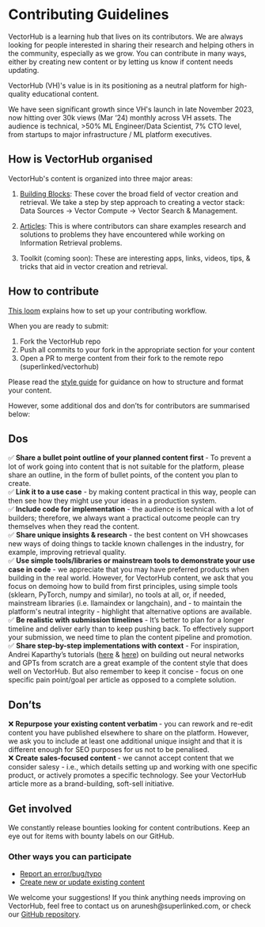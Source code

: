 # Contributing Guidelines

VectorHub is a learning hub that lives on its contributors. We are always looking for people interested in sharing their research and helping others in the community, especially as we grow. You can contribute in many ways, either by creating new content or by letting us know if content needs updating.

VectorHub (VH)'s value is in its positioning as a neutral platform for high-quality educational content.

We have seen significant growth since VH's launch in late November 2023, now hitting over 30k views (Mar ‘24) monthly across VH assets. The audience is technical, >50% ML Engineer/Data Scientist, 7% CTO level, from startups to major infrastructure / ML platform executives.

## How is VectorHub organised

VectorHub's content is organized into three major areas:

1. [Building Blocks](https://superlinked.com/vectorhub/building-blocks): These cover the broad field of vector creation and retrieval. We take a step by step approach to creating a vector stack: Data Sources -> Vector Compute -> Vector Search & Management.

2. [Articles](https://superlinked.com/vectorhub/all-articles): This is where contributors can share examples research and solutions to problems they have encountered while working on Information Retrieval problems.

3. Toolkit (coming soon): These are interesting apps, links, videos, tips, & tricks that aid in vector creation and retrieval.

## How to contribute

[This loom](https://www.loom.com/share/dd7f74501fa74740906910d7fb41e02e?sid=6ff5c716-ad70-43a2-968c-7f900b6fb613) explains how to set up your contributing workflow.

When you are ready to submit:
1. Fork the VectorHub repo
2. Push all commits to your fork in the appropriate section for your content
3. Open a PR to merge content from their fork to the remote repo (superlinked/vectorhub)

Please read the [style guide](https://superlinked.com/vectorhub/contributing/style-guide) for guidance on how to structure and format your content.

However, some additional dos and don’ts for contributors are summarised below:

## Dos
✅<b> Share a bullet point outline of your planned content first </b>- To prevent a lot of work going into content that is not suitable for the platform, please share an outline, in the form of bullet points, of the content you plan to create.
<br>
✅<b> Link it to a use case</b> - by making content practical in this way, people can then see how they might use your ideas in a production system.
<br>
✅<b> Include code for implementation</b> - the audience is technical with a lot of builders; therefore, we always want a practical outcome people can try themselves when they read the content.
<br>
✅ <b> Share unique insights & research</b> - the best content on VH showcases new ways of doing things to tackle known challenges in the industry, for example, improving retrieval quality.
<br>
✅ <b> Use simple tools/libraries or mainstream tools to demonstrate your use case in code</b> - we appreciate that you may have preferred products when building in the real world. However, for VectorHub content, we ask that you focus on demoing how to build from first principles, using simple tools (sklearn, PyTorch, numpy and similar), no tools at all, or, if needed, mainstream libraries (i.e. llamaindex or langchain), and - to maintain the platform's neutral integrity - highlight that alternative options are available.
<br>
✅ <b>Be realistic with submission timelines</b> - It’s better to plan for a longer timeline and deliver early than to keep pushing back. To effectively support your submission, we need time to plan the content pipeline and promotion.
<br>
✅ <b>Share step-by-step implementations with context</b> - For inspiration, Andrei Kaparthy’s tutorials  ([here](https://www.youtube.com/watch?v=VMj-3S1tku0&list=PLAqhIrjkxbuWI23v9cThsA9GvCAUhRvKZ) & [here](https://www.youtube.com/watch?v=zduSFxRajkE)) on building out neural networks and GPTs from scratch are a great example of the content style that does well on VectorHub. But also remember to keep it concise - focus on one specific pain point/goal per article as opposed to a complete solution.
<br>


## Don’ts
❌ <b>Repurpose your existing content verbatim </b>- you can rework and re-edit content you have published elsewhere to share on the platform. However, we ask you to include at least one additional unique insight and that it is different enough for SEO purposes for us not to be penalised.
<br>
❌ <b>Create sales-focused content </b>- we cannot accept content that we consider salesy - i.e., which details setting up and working with one specific product, or actively promotes a specific technology. See your VectorHub article more as a brand-building, soft-sell initiative.

## Get involved

We constantly release bounties looking for content contributions. Keep an eye out for items with bounty labels on our GitHub.

### Other ways you can participate

- [Report an error/bug/typo](https://github.com/superlinked/VectorHub/issues)
- [Create new or update existing content](https://github.com/superlinked/VectorHub)

We welcome your suggestions! If you think anything needs improving on VectorHub, feel free to contact us on arunesh\@superlinked.com, or check our [GitHub repository](https://github.com/superlinked/VectorHub).
